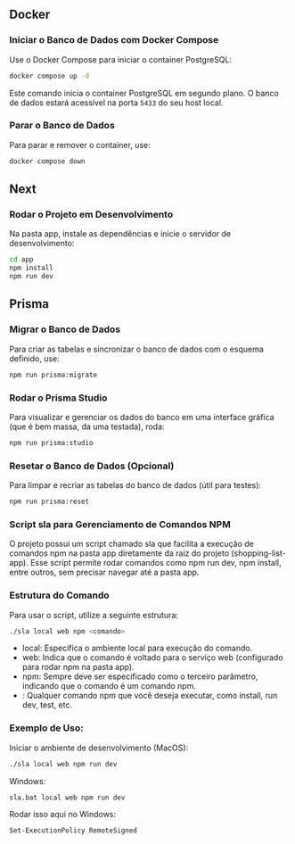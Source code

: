 ## Docker

### Iniciar o Banco de Dados com Docker Compose

Use o Docker Compose para iniciar o container PostgreSQL:

```bash
docker compose up -d
```

Este comando inicia o container PostgreSQL em segundo plano. O banco de dados estará acessível na porta `5433` do seu host local.

### Parar o Banco de Dados

Para parar e remover o container, use:

```bash
docker compose down
```

## Next

### Rodar o Projeto em Desenvolvimento

Na pasta app, instale as dependências e inicie o servidor de desenvolvimento:

```bash
cd app
npm install
npm run dev
```

## Prisma

### Migrar o Banco de Dados

Para criar as tabelas e sincronizar o banco de dados com o esquema definido, use:

```bash
npm run prisma:migrate
```

### Rodar o Prisma Studio

Para visualizar e gerenciar os dados do banco em uma interface gráfica (que é bem massa, da uma testada), roda:

```bash
npm run prisma:studio
```

### Resetar o Banco de Dados (Opcional)

Para limpar e recriar as tabelas do banco de dados (útil para testes):

```bash
npm run prisma:reset
```

### Script sla para Gerenciamento de Comandos NPM 

O projeto possui um script chamado sla que facilita a execução de comandos npm na pasta app diretamente da raiz do projeto (shopping-list-app). Esse script permite rodar comandos como npm run dev, npm install, entre outros, sem precisar navegar até a pasta app.

### Estrutura do Comando

Para usar o script, utilize a seguinte estrutura:

```bash
./sla local web npm <comando>
```
-	local: Especifica o ambiente local para execução do comando.
-	web: Indica que o comando é voltado para o serviço web (configurado para rodar npm na pasta app).
-	npm: Sempre deve ser especificado como o terceiro parâmetro, indicando que o comando é um comando npm.  
- <comando>: Qualquer comando npm que você deseja executar, como install, run dev, test, etc.

### Exemplo de Uso:

Iniciar o ambiente de desenvolvimento (MacOS):
```bash
./sla local web npm run dev
```

Windows:
```bash
sla.bat local web npm run dev
```

Rodar isso aqui no Windows:
```bash
Set-ExecutionPolicy RemoteSigned
```